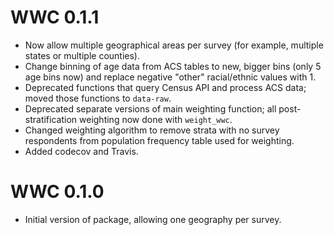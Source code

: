 # WWC 0.1.1

* Now allow multiple geographical areas per survey (for example, multiple states 
or multiple counties).
* Change binning of age data from ACS tables to new, bigger bins (only 5 age 
bins now) and replace negative "other" racial/ethnic values with 1.
* Deprecated functions that query Census API and process ACS data; moved those
functions to `data-raw`.
* Deprecated separate versions of main weighting function; all 
post-stratification weighting now done with `weight_wwc`.
* Changed weighting algorithm to remove strata with no survey respondents from 
population frequency table used for weighting.
* Added codecov and Travis.

# WWC 0.1.0

* Initial version of package, allowing one geography per survey.



